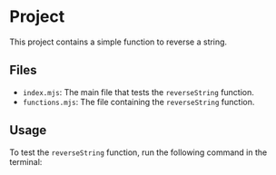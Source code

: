 # Project

This project contains a simple function to reverse a string.

## Files

- `index.mjs`: The main file that tests the `reverseString` function.
- `functions.mjs`: The file containing the `reverseString` function.

## Usage

To test the `reverseString` function, run the following command in the terminal: